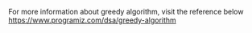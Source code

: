 For more information about greedy algorithm, visit the reference below
https://www.programiz.com/dsa/greedy-algorithm